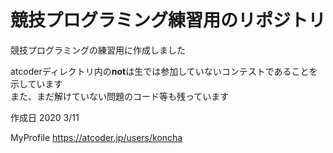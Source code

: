 # 競技プログラミング練習用のリポジトリ
競技プログラミングの練習用に作成しました

atcoderディレクトリ内の**not**は生では参加していないコンテストであることを示しています  
また、まだ解けていない問題のコード等も残っています

作成日
2020 3/11

MyProfile
https://atcoder.jp/users/koncha
